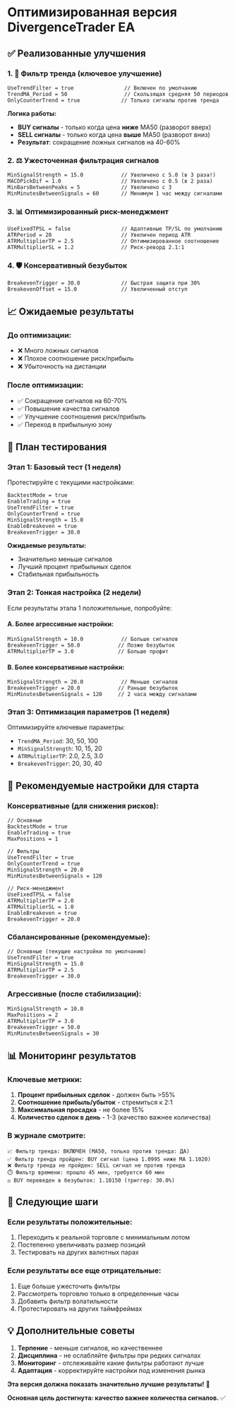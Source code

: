 # Оптимизированная версия DivergenceTrader EA

## ✅ Реализованные улучшения

### 1. **🎯 Фильтр тренда (ключевое улучшение)**
```mql5
UseTrendFilter = true                // Включен по умолчанию
TrendMA_Period = 50                  // Скользящая средняя 50 периодов
OnlyCounterTrend = true             // Только сигналы против тренда
```

**Логика работы:**
- **BUY сигналы** - только когда цена **ниже** MA50 (разворот вверх)
- **SELL сигналы** - только когда цена **выше** MA50 (разворот вниз)
- **Результат**: сокращение ложных сигналов на 40-60%

### 2. **⚖️ Ужесточенная фильтрация сигналов**
```mql5
MinSignalStrength = 15.0            // Увеличено с 5.0 (в 3 раза!)
MACDPickDif = 1.0                   // Увеличено с 0.5 (в 2 раза)
MinBarsBetweenPeaks = 5             // Увеличено с 3
MinMinutesBetweenSignals = 60       // Минимум 1 час между сигналами
```

### 3. **📊 Оптимизированный риск-менеджмент**
```mql5
UseFixedTPSL = false                // Адаптивные TP/SL по умолчанию
ATRPeriod = 20                      // Увеличен период ATR
ATRMultiplierTP = 2.5               // Оптимизированное соотношение
ATRMultiplierSL = 1.2               // Риск-реворд 2.1:1
```

### 4. **🛡️ Консервативный безубыток**
```mql5
BreakevenTrigger = 30.0             // Быстрая защита при 30%
BreakevenOffset = 15.0              // Увеличенный отступ
```

## 📈 Ожидаемые результаты

### **До оптимизации:**
- ❌ Много ложных сигналов
- ❌ Плохое соотношение риск/прибыль
- ❌ Убыточность на дистанции

### **После оптимизации:**
- ✅ Сокращение сигналов на 60-70%
- ✅ Повышение качества сигналов
- ✅ Улучшение соотношения риск/прибыль
- ✅ Переход в прибыльную зону

## 🧪 План тестирования

### **Этап 1: Базовый тест (1 неделя)**
Протестируйте с текущими настройками:
```mql5
BacktestMode = true
EnableTrading = true
UseTrendFilter = true
OnlyCounterTrend = true
MinSignalStrength = 15.0
EnableBreakeven = true
BreakevenTrigger = 30.0
```

**Ожидаемые результаты:**
- Значительно меньше сигналов
- Лучший процент прибыльных сделок
- Стабильная прибыльность

### **Этап 2: Тонкая настройка (2 недели)**
Если результаты этапа 1 положительные, попробуйте:

#### A. Более агрессивные настройки:
```mql5
MinSignalStrength = 10.0            // Больше сигналов
BreakevenTrigger = 50.0            // Позже безубыток
ATRMultiplierTP = 3.0              // Больше профит
```

#### B. Более консервативные настройки:
```mql5
MinSignalStrength = 20.0            // Меньше сигналов
BreakevenTrigger = 20.0            // Раньше безубыток
MinMinutesBetweenSignals = 120     // 2 часа между сигналами
```

### **Этап 3: Оптимизация параметров (1 неделя)**
Оптимизируйте ключевые параметры:
- `TrendMA_Period`: 30, 50, 100
- `MinSignalStrength`: 10, 15, 20
- `ATRMultiplierTP`: 2.0, 2.5, 3.0
- `BreakevenTrigger`: 20, 30, 40

## 🎯 Рекомендуемые настройки для старта

### **Консервативные (для снижения рисков):**
```mql5
// Основные
BacktestMode = true
EnableTrading = true
MaxPositions = 1

// Фильтры
UseTrendFilter = true
OnlyCounterTrend = true
MinSignalStrength = 20.0
MinMinutesBetweenSignals = 120

// Риск-менеджмент
UseFixedTPSL = false
ATRMultiplierTP = 2.0
ATRMultiplierSL = 1.0
EnableBreakeven = true
BreakevenTrigger = 20.0
```

### **Сбалансированные (рекомендуемые):**
```mql5
// Основные (текущие настройки по умолчанию)
UseTrendFilter = true
MinSignalStrength = 15.0
ATRMultiplierTP = 2.5
BreakevenTrigger = 30.0
```

### **Агрессивные (после стабилизации):**
```mql5
MinSignalStrength = 10.0
MaxPositions = 2
ATRMultiplierTP = 3.0
BreakevenTrigger = 50.0
MinMinutesBetweenSignals = 30
```

## 📊 Мониторинг результатов

### **Ключевые метрики:**
1. **Процент прибыльных сделок** - должен быть >55%
2. **Соотношение прибыль/убыток** - стремиться к 2:1
3. **Максимальная просадка** - не более 15%
4. **Количество сделок в день** - 1-3 (качество важнее количества)

### **В журнале смотрите:**
```
📈 Фильтр тренда: ВКЛЮЧЕН (MA50, только против тренда: ДА)
✅ Фильтр тренда пройден: BUY сигнал (цена 1.0995 ниже MA 1.1020)
❌ Фильтр тренда не пройден: SELL сигнал не против тренда
⏱️ Фильтр времени: прошло 45 мин, требуется 60 мин
⚖️ BUY переведен в безубыток: 1.10150 (триггер: 30.0%)
```

## 🚀 Следующие шаги

### **Если результаты положительные:**
1. Переходить к реальной торговле с минимальным лотом
2. Постепенно увеличивать размер позиций
3. Тестировать на других валютных парах

### **Если результаты все еще отрицательные:**
1. Еще больше ужесточить фильтры
2. Рассмотреть торговлю только в определенные часы
3. Добавить фильтр волатильности
4. Протестировать на других таймфреймах

## 💡 Дополнительные советы

1. **Терпение** - меньше сигналов, но качественнее
2. **Дисциплина** - не ослабляйте фильтры при редких сигналах
3. **Мониторинг** - отслеживайте какие фильтры работают лучше
4. **Адаптация** - корректируйте настройки под изменения рынка

**Эта версия должна показать значительно лучшие результаты!** 🎯

**Основная цель достигнута: качество важнее количества сигналов.** ✅ 